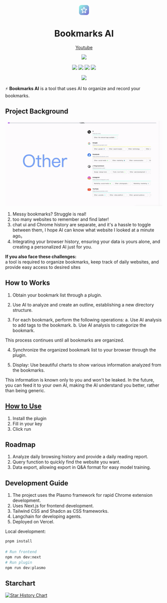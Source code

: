<a name="readme-top"></a>

<div align="center">
<img src="assets/icon.png" width="32" >
<h1>Bookmarks AI</h1>

[Youtube](https://youtu.be/N_WBvHpVFQU)

[![][vercel-shield]][vercel-link]

[![][share-x-shield]][share-x-link]
[![][share-whatsapp-shield]][share-whatsapp-link]
[![][share-reddit-shield]][share-reddit-link]
[![][share-weibo-shield]][share-weibo-link]

[![][share-linkedin-shield]][share-linkedin-link]


[github-issues-link]: https://github.com/hzeyuan/bookmarksAI/issues
[github-contributors-shield]: https://img.shields.io/github/contributors/hzeyuan/OpenGPTS?color=c4f042&labelColor=black&style=flat-square
[github-contributors-link]: https://github.com/hzeyuan/OpenGPTS/graphs/contributors


[vercel-link]: https://bookmarks-ai.vercel.app
[vercel-shield]: https://img.shields.io/website?down_message=offline&label=vercel&labelColor=black&logo=vercel&style=flat-square&up_message=online&url=https://bookmarks-ai.vercel.app
[share-linkedin-link]: https://linkedin.com/feed
[share-linkedin-shield]: https://img.shields.io/badge/-share%20on%20linkedin-black?labelColor=black&logo=linkedin&logoColor=white&style=flat-square


[share-reddit-link]: https://www.reddit.com/submit?title=bookmarksAI&url=https://github.com/hzeyuan/bookmarksAI
[share-reddit-shield]: https://img.shields.io/badge/-share%20on%20reddit-black?labelColor=black&logo=reddit&logoColor=white&style=flat-square
[share-telegram-link]: https://t.me/share/url?text=bookmarksAI&url=https://github.com/hzeyuan/bookmarksAI
[share-telegram-shield]: https://img.shields.io/badge/-share%20on%20telegram-black?labelColor=black&logo=telegram&logoColor=white&style=flat-square
[share-weibo-link]: http://service.weibo.com/share/share.php?sharesource=weibo&title=bookmarksAI
[share-weibo-shield]: https://img.shields.io/badge/-share%20on%20weibo-black?labelColor=black&logo=sinaweibo&logoColor=white&style=flat-square
[share-whatsapp-link]: https://api.whatsapp.com/send?text=bookmarksAI
[share-whatsapp-shield]: https://img.shields.io/badge/-share%20on%20whatsapp-black?labelColor=black&logo=whatsapp&logoColor=white&style=flat-square
[share-x-link]: https://x.com/intent/tweet?hashtags=chatbot%2CchatGPT%2CopenAI&url=https://github.com/hzeyuan/bookmarksAI
[share-x-shield]: https://img.shields.io/badge/-share%20on%20x-black?labelColor=black&logo=x&logoColor=white&style=flat-square

</div>


⚡ **Bookmarks AI** is a tool that uses AI to organize and record your bookmarks. 

## Project Background

<div align="center">
<img src="assets/ai-auto-organize-bookmarks.gif" width="600" >
</div>






1. Messy bookmarks? Struggle is real!
2. too many websites to remember and find later!
3. chat ui and Chrome history are separate, and it's a hassle to toggle between them, I hope AI can know what website I looked at a minute ago。
4. Integrating your browser history, ensuring your data is yours alone, and creating a personalized AI just for you.



<strong>If you also face these challenges:</strong>
<br/>
a tool is required to organize bookmarks, keep track of daily websites, and provide easy access to desired sites



## How to Works

1. Obtain your bookmark list through a plugin.
2. Use AI to analyze and create an outline, establishing a new directory structure.

3. For each bookmark, perform the following operations:
   a. Use AI analysis to add tags to the bookmark.
   b. Use AI analysis to categorize the bookmark.

This process continues until all bookmarks are organized.

4. Synchronize the organized bookmark list to your browser through the plugin.

5. Display: Use beautiful charts to show various information analyzed from the bookmarks.

This information is known only to you and won't be leaked. In the future, you can feed it to your own AI, making the AI understand you better, rather than being generic.

## [How to Use ](https://bookmarks-ai.vercel.app/extension)

1. Install the plugin
2. Fill in your key
3. Click run

## Roadmap

1. Analyze daily browsing history and provide a daily reading report.
2. Query function to quickly find the website you want.
3. Data export, allowing export in Q&A format for easy model training.

## Development Guide

1. The project uses the Plasmo framework for rapid Chrome extension development.
2. Uses Next.js for frontend development.
3. Tailwind CSS and Shadcn as CSS frameworks.
4. Langchain for developing agents.
5. Deployed on Vercel.

Local development:

```bash
pnpm install

# Run frontend
npm run dev:next
# Run plugin
npm run dev:plasmo
```


## Starchart

[![Star History Chart](https://api.star-history.com/svg?repos=hzeyuan/bookmarksAI&type=Date)](https://star-history.com/#hzeyuan/bookmarksAI&Date)

